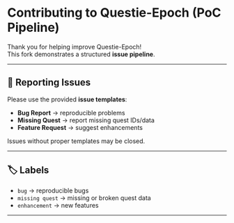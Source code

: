 # Contributing to Questie-Epoch (PoC Pipeline)

Thank you for helping improve Questie-Epoch!  
This fork demonstrates a structured **issue pipeline**.

---

## 📝 Reporting Issues
Please use the provided **issue templates**:
- **Bug Report** → reproducible problems
- **Missing Quest** → report missing quest IDs/data
- **Feature Request** → suggest enhancements

Issues without proper templates may be closed.

---

## 🏷 Labels
- `bug` → reproducible bugs
- `missing quest` → missing or broken quest data
- `enhancement` → new features

---

